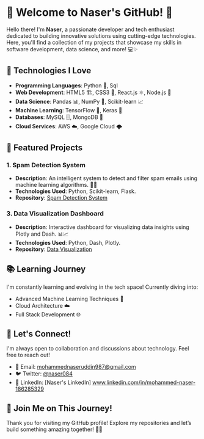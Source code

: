 # 👋 Welcome to Naser's GitHub! 🚀

Hello there! I'm **Naser**, a passionate developer and tech enthusiast dedicated to building innovative solutions using cutting-edge technologies. Here, you'll find a collection of my projects that showcase my skills in software development, data science, and more! 💻✨

## 🔧 Technologies I Love

- **Programming Languages**: Python 🐍, Sql
- **Web Development**: HTML5 🏗️, CSS3 🎨, React.js ⚛️, Node.js 🚀
- **Data Science**: Pandas 📊, NumPy 🔢, Scikit-learn 📈
- **Machine Learning**: TensorFlow 🤖, Keras 🧠
- **Databases**: MySQL 🗄️, MongoDB 🍃
- **Cloud Services**: AWS ☁️, Google Cloud 🌩️

## 🌟 Featured Projects

### 1. **Spam Detection System**
   - **Description**: An intelligent system to detect and filter spam emails using machine learning algorithms. 📧❌
   - **Technologies Used**: Python, Scikit-learn, Flask.
   - **Repository**: [Spam Detection System](https://github.com/naser084/spam-detection)



### 3. **Data Visualization Dashboard**
   - **Description**: Interactive dashboard for visualizing data insights using Plotly and Dash. 📊📈
   - **Technologies Used**: Python, Dash, Plotly.
   - **Repository**: [Data Visualization](https://github.com/naser084/data-visualization)

## 📚 Learning Journey

I'm constantly learning and evolving in the tech space! Currently diving into:
- Advanced Machine Learning Techniques 🧠
- Cloud Architecture ☁️
- Full Stack Development 🌐

## 🤝 Let's Connect!

I'm always open to collaboration and discussions about technology. Feel free to reach out!

- 📧 Email: mohammednaseruddin987@gmail.com
- 🐦 Twitter: [@naser084](https://twitter.com/naser084)
- 💼 LinkedIn: [Naser's LinkedIn] www.linkedin.com/in/mohammed-naser-186285329

## 🚀 Join Me on This Journey!

Thank you for visiting my GitHub profile! Explore my repositories and let’s build something amazing together! 💪✨
